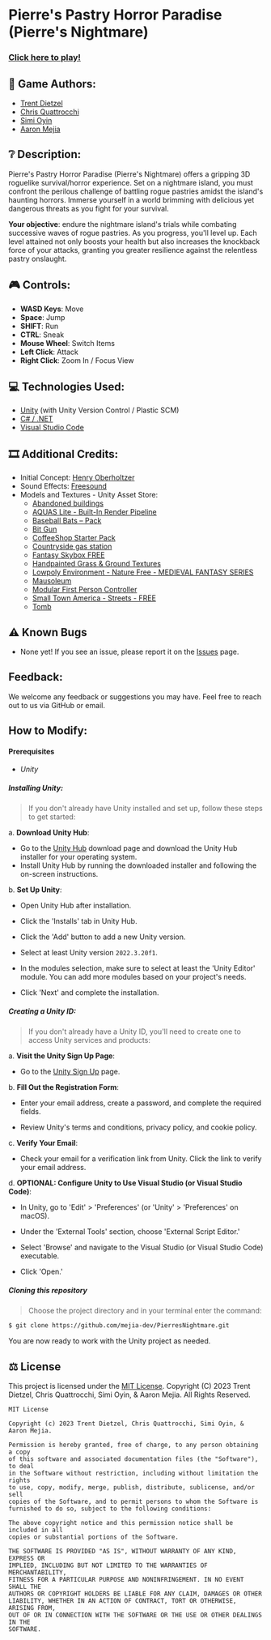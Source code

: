 # Pierre's Pastry Horror Paradise (Pierre's Nightmare)

### [Click here to play!](https://mejia.dev/pierres-nightmare)

## 📝 Game Authors:
- [Trent Dietzel](https://github.com/tdietzel)
- [Chris Quattrocchi](https://github.com/Christopher-Quattrocchi)
- [Simi Oyin](https://github.com/simioyin222)
- [Aaron Mejia](https://github.com/mejia-dev)


## ❔ Description:
Pierre's Pastry Horror Paradise (Pierre's Nightmare) offers a gripping 3D roguelike survival/horror experience. Set on a nightmare island, you must confront the perilous challenge of battling rogue pastries amidst the island's haunting horrors. Immerse yourself in a world brimming with delicious yet dangerous threats as you fight for your survival.

**Your objective**: endure the nightmare island's trials while combating successive waves of rogue pastries. As you progress, you'll level up. Each level attained not only boosts your health but also increases the knockback force of your attacks, granting you greater resilience against the relentless pastry onslaught.


## 🎮 Controls:
- **WASD Keys**: Move
- **Space**: Jump
- **SHIFT**: Run
- **CTRL**: Sneak
- **Mouse Wheel**: Switch Items
- **Left Click**: Attack
- **Right Click**: Zoom In / Focus View


## 💻 Technologies Used:
- [Unity](https://unity.com/) (with Unity Version Control / Plastic SCM)
- [C# / .NET](https://dotnet.microsoft.com/en-us/download)
- [Visual Studio Code](https://code.visualstudio.com/)


## 🎞 Additional Credits:
- Initial Concept: [Henry Oberholtzer](https://github.com/henry-oberholtzer)
- Sound Effects: [Freesound](https://freesound.org/)
- Models and Textures - Unity Asset Store:
  - [Abandoned buildings](https://assetstore.unity.com/packages/3d/environments/abandoned-buildings-62875)
  - [AQUAS Lite - Built-In Render Pipeline](https://assetstore.unity.com/packages/vfx/shaders/aquas-lite-built-in-render-pipeline-53519)
  - [Baseball Bats – Pack](https://assetstore.unity.com/packages/3d/props/weapons/baseball-bats-pack-102171)
  - [Bit Gun](https://assetstore.unity.com/packages/3d/props/guns/bit-gun-22922)
  - [CoffeeShop Starter Pack](https://assetstore.unity.com/packages/3d/props/coffeeshop-starter-pack-160914)
  - [Countryside gas station](https://assetstore.unity.com/packages/3d/environments/countryside-gas-station-132485)
  - [Fantasy Skybox FREE](https://assetstore.unity.com/packages/2d/textures-materials/sky/fantasy-skybox-free-18353)
  - [Handpainted Grass & Ground Textures](https://assetstore.unity.com/packages/2d/textures-materials/nature/handpainted-grass-ground-textures-187634)
  - [Lowpoly Environment - Nature Free - MEDIEVAL FANTASY SERIES](https://assetstore.unity.com/packages/3d/environments/lowpoly-environment-nature-free-medieval-fantasy-series-187052)
  - [Mausoleum](https://assetstore.unity.com/packages/3d/environments/fantasy/mausoleum-128753)
  - [Modular First Person Controller](https://assetstore.unity.com/packages/3d/characters/modular-first-person-controller-189884)
  - [Small Town America - Streets - FREE](https://assetstore.unity.com/packages/3d/small-town-america-streets-free-59759)
  - [Tomb](https://assetstore.unity.com/packages/3d/props/exterior/tomb-65925)


## ⚠️ Known Bugs
- None yet! If you see an issue, please report it on the [Issues](https://github.com/mejia-dev/PierresNightmare/issues) page.


## Feedback:
We welcome any feedback or suggestions you may have. Feel free to reach out to us via GitHub or email.


## How to Modify:
#### Prerequisites

* _Unity_

##### Installing Unity:
 > If you don't already have Unity installed and set up, follow these steps to get started:

   a. **Download Unity Hub**:
  - Go to the [Unity Hub](https://unity.com/download) download page and download the Unity Hub installer for your operating system.
  - Install Unity Hub by running the downloaded installer and following the on-screen instructions.

   b. **Set Up Unity**:
  - Open Unity Hub after installation.

  - Click the 'Installs' tab in Unity Hub.

  - Click the 'Add' button to add a new Unity version.

  - Select at least Unity version `2022.3.20f1`.

  - In the modules selection, make sure to select at least the 'Unity Editor' module. You can add more modules based on your project's needs.

  - Click 'Next' and complete the installation.

##### Creating a Unity ID:
> If you don't already have a Unity ID, you'll need to create one to access Unity services and products:

  a. **Visit the Unity Sign Up Page**:
  - Go to the [Unity Sign Up](https://id.unity.com/account/new) page.

  b. **Fill Out the Registration Form**:
  - Enter your email address, create a password, and complete the required fields.

  - Review Unity's terms and conditions, privacy policy, and cookie policy.

  c. **Verify Your Email**:
  - Check your email for a verification link from Unity. Click the link to verify your email address.

  d. **OPTIONAL: Configure Unity to Use Visual Studio (or Visual Studio Code)**:
  - In Unity, go to 'Edit' > 'Preferences' (or 'Unity' > 'Preferences' on macOS).

  - Under the 'External Tools' section, choose 'External Script Editor.'

  - Select 'Browse' and navigate to the Visual Studio (or Visual Studio Code) executable.

  - Click 'Open.'

##### Cloning this repository
  > Choose the project directory and in your terminal enter the command:
  ```bash
  $ git clone https://github.com/mejia-dev/PierresNightmare.git
  ``` 

You are now ready to work with the Unity project as needed.


## ⚖️ License

This project is licensed under the [MIT License](https://opensource.org/licenses/MIT). Copyright (C) 2023 Trent Dietzel, Chris Quattrocchi, Simi Oyin, & Aaron Mejia. All Rights Reserved.

```
MIT License

Copyright (c) 2023 Trent Dietzel, Chris Quattrocchi, Simi Oyin, & Aaron Mejia.

Permission is hereby granted, free of charge, to any person obtaining a copy
of this software and associated documentation files (the "Software"), to deal
in the Software without restriction, including without limitation the rights
to use, copy, modify, merge, publish, distribute, sublicense, and/or sell
copies of the Software, and to permit persons to whom the Software is
furnished to do so, subject to the following conditions:

The above copyright notice and this permission notice shall be included in all
copies or substantial portions of the Software.

THE SOFTWARE IS PROVIDED "AS IS", WITHOUT WARRANTY OF ANY KIND, EXPRESS OR
IMPLIED, INCLUDING BUT NOT LIMITED TO THE WARRANTIES OF MERCHANTABILITY,
FITNESS FOR A PARTICULAR PURPOSE AND NONINFRINGEMENT. IN NO EVENT SHALL THE
AUTHORS OR COPYRIGHT HOLDERS BE LIABLE FOR ANY CLAIM, DAMAGES OR OTHER
LIABILITY, WHETHER IN AN ACTION OF CONTRACT, TORT OR OTHERWISE, ARISING FROM,
OUT OF OR IN CONNECTION WITH THE SOFTWARE OR THE USE OR OTHER DEALINGS IN THE
SOFTWARE.
```